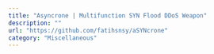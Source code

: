```yaml
---
title: "Asyncrone | Multifunction SYN Flood DDoS Weapon"
description: ""
url: "https://github.com/fatihsnsy/aSYNcrone"
category: "Miscellaneous"
---
```

